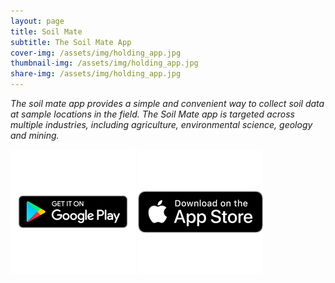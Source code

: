 ```yaml
---
layout: page
title: Soil Mate
subtitle: The Soil Mate App
cover-img: /assets/img/holding_app.jpg
thumbnail-img: /assets/img/holding_app.jpg
share-img: /assets/img/holding_app.jpg
---
```


*The soil mate app provides a simple and convenient way to collect soil data at sample locations in the field. The Soil Mate app is targeted across multiple industries, including agriculture, environmental science, geology and mining.*


<p float="left">
  <a href="https://play.google.com/store/apps/details?id=au.com.opensourceagriculture.soil_mate"><img src="/assets/img/playstore.png" width="200" /></a>
  <a href="https://apps.apple.com/us/app/soil-mate/id1554446504"><img src="/assets/img/appstore.png" width="200" /></a>
</p>
